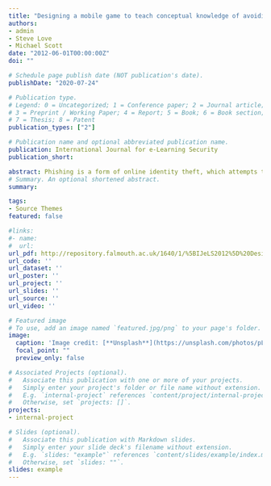 ```yaml
---
title: "Designing a mobile game to teach conceptual knowledge of avoiding 'phishing attacks'"
authors:
- admin
- Steve Love
- Michael Scott
date: "2012-06-01T00:00:00Z"
doi: ""

# Schedule page publish date (NOT publication's date).
publishDate: "2020-07-24"

# Publication type.
# Legend: 0 = Uncategorized; 1 = Conference paper; 2 = Journal article;
# 3 = Preprint / Working Paper; 4 = Report; 5 = Book; 6 = Book section;
# 7 = Thesis; 8 = Patent
publication_types: ["2"]

# Publication name and optional abbreviated publication name.
publication: International Journal for e-Learning Security
publication_short: 

abstract: Phishing is a form of online identity theft, which attempts to appropriate confidential and sensitive information such as usernames and passwords from its victims. To facilitate cyberspace as a secure environment, phishing education needs to be made accessible to home computer users and mobile games enable embedded learning in a natural environment. Previously, we have introduced a mobile game design that aimed to enhance avoidance motivation and behavior to protect against phishing threats. This paper focuses on a design that develops the conceptual knowledge that is necessary to combat phishing threats, home computer teaching users about phishing emails and web addresses. The prototype game design is presented on Google App Inventor Emulator.
# Summary. An optional shortened abstract.
summary: 

tags:
- Source Themes
featured: false

#links:
#- name: 
#  url: 
url_pdf: http://repository.falmouth.ac.uk/1640/1/%5BIJeLS2012%5D%20Designing%20a%20Mobile%20Game%20to%20Teach%20Conceptual%20Knowledge%20%28ArachchilageLoveScott_OpenAccessMirror%29.pdf
url_code: ''
url_dataset: ''
url_poster: ''
url_project: ''
url_slides: ''
url_source: ''
url_video: ''

# Featured image
# To use, add an image named `featured.jpg/png` to your page's folder. 
image:
  caption: 'Image credit: [**Unsplash**](https://unsplash.com/photos/pLCdAaMFLTE)'
  focal_point: ""
  preview_only: false

# Associated Projects (optional).
#   Associate this publication with one or more of your projects.
#   Simply enter your project's folder or file name without extension.
#   E.g. `internal-project` references `content/project/internal-project/index.md`.
#   Otherwise, set `projects: []`.
projects:
- internal-project

# Slides (optional).
#   Associate this publication with Markdown slides.
#   Simply enter your slide deck's filename without extension.
#   E.g. `slides: "example"` references `content/slides/example/index.md`.
#   Otherwise, set `slides: ""`.
slides: example
---
```



